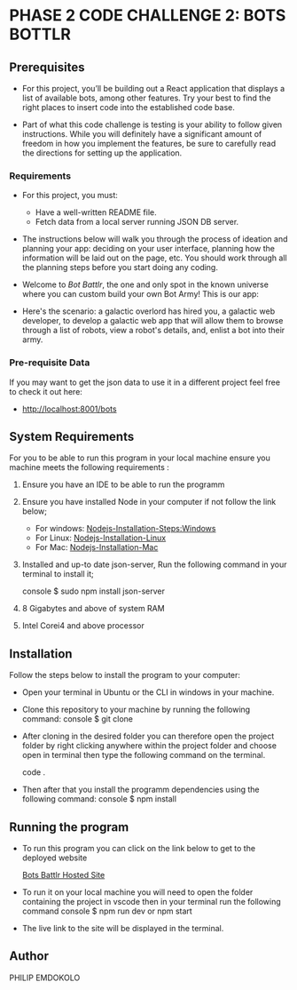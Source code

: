 # PHASE 2 CODE CHALLENGE 2: BOTS BOTTLR

## Prerequisites

- For this project, you’ll be building out a React application that displays a list of available bots, among other features. Try your best to find the right places to insert code into the established code base.

- Part of what this code challenge is testing is your ability to follow given instructions. While you will definitely have a significant amount of freedom in
  how you implement the features, be sure to carefully read the directions for setting up the application.

### Requirements

- For this project, you must:

  - Have a well-written README file.
  - Fetch data from a local server running JSON DB server.

- The instructions below will walk you through the process of ideation and planning your app: deciding on your user interface, planning how the information will be laid out on the page, etc. You should work through all the planning steps before you start doing any coding.

- Welcome to *Bot Battlr*, the one and only spot in the known universe where you can custom build your own Bot Army! This is our app:

- Here's the scenario: a galactic overlord has hired you, a galactic web developer, to develop a galactic web app that will allow them to browse through a list of robots, view a robot's details, and, enlist a bot into their army.

### Pre-requisite Data

If you may want to get the json data to use it in a different project feel free to check it out here:

- [http://localhost:8001/bots](http://localhost:8001/bots)

## System Requirements

For you to be able to run this program in your local machine ensure you machine meets the following requirements :

1. Ensure you have an IDE to be able to run the programm
2. Ensure you have installed Node in your computer if not follow the link below;

   - For windows: [Nodejs-Installation-Steps:Windows](https://www.geeksforgeeks.org/installation-of-node-js-on-windows/)
   - For Linux: [Nodejs-Installation-Linux](https://www.freecodecamp.org/news/how-to-install-node-js-on-ubuntu/)
   - For Mac: [Nodejs-Installation-Mac](https://prototype-kit.service.gov.uk/docs/install/node-mac)

3. Installed and up-to date json-server, Run the following command in your terminal to install it;

   console
    $ sudo npm install json-server
   

4. 8 Gigabytes and above of system RAM
5. Intel Corei4 and above processor

## Installation

Follow the steps below to install the program to your computer:

- Open your terminal in Ubuntu or the CLI in windows in your machine.
- Clone this repository to your machine by running the following command:
  console
   $ git clone
  
- After cloning in the desired folder you can therefore open the project folder by right clicking anywhere within the project folder and choose open in terminal then type the following command on the terminal.

  code .

- Then after that you install the programm dependencies using the following command:
  console
  $ npm install
  

## Running the program

- To run this program you can click on the link below to get to the deployed website

  [Bots Battlr Hosted Site](https://bott-battlr-two.vercel.app/)

- To run it on your local machine you will need to open the folder containing the project in vscode then in your terminal run the following command
  console
      $ npm run dev or npm start
  
- The live link to the site will be displayed in the terminal.

## Author
PHILIP EMDOKOLO